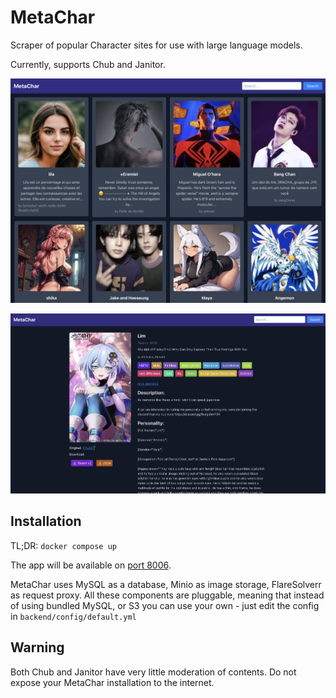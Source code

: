 # MetaChar

Scraper of popular Character sites for use with large language models.

Currently, supports Chub and Janitor.

![screenshot](docs/screen_list.png)

![screenshot](docs/screen_card.png)

## Installation

TL;DR: `docker compose up`

The app will be available on [port 8006](http://localhost:8006).

MetaChar uses MySQL as a database, Minio as image storage, FlareSolverr as request proxy.
All these components are pluggable, meaning that instead of using bundled MySQL, or S3 you can use your own - just edit the config in `backend/config/default.yml`

## Warning

Both Chub and Janitor have very little moderation of contents. Do not expose your MetaChar installation to the internet.
